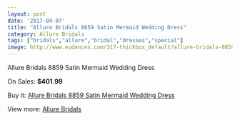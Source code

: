 ```yaml
---
layout: post
date: '2017-04-07'
title: "Allure Bridals 8859 Satin Mermaid Wedding Dress"
category: Allure Bridals
tags: ["bridals","allure","bridal","dresses","special"]
image: http://www.eudances.com/317-thickbox_default/allure-bridals-8859-satin-mermaid-wedding-dress.jpg
---
```

Allure Bridals 8859 Satin Mermaid Wedding Dress

On Sales: **$401.99**
<a href="https://www.eudances.com/en/allure-bridals/97-allure-bridals-8859-satin-mermaid-wedding-dress.html"><amp-img layout="responsive" width="600" height="600" src="//www.eudances.com/317-thickbox_default/allure-bridals-8859-satin-mermaid-wedding-dress.jpg" alt="Allure Bridals 8859 Satin Mermaid Wedding Dress 0" /></a>
<a href="https://www.eudances.com/en/allure-bridals/97-allure-bridals-8859-satin-mermaid-wedding-dress.html"><amp-img layout="responsive" width="600" height="600" src="//www.eudances.com/320-thickbox_default/allure-bridals-8859-satin-mermaid-wedding-dress.jpg" alt="Allure Bridals 8859 Satin Mermaid Wedding Dress 1" /></a>
<a href="https://www.eudances.com/en/allure-bridals/97-allure-bridals-8859-satin-mermaid-wedding-dress.html"><amp-img layout="responsive" width="600" height="600" src="//www.eudances.com/319-thickbox_default/allure-bridals-8859-satin-mermaid-wedding-dress.jpg" alt="Allure Bridals 8859 Satin Mermaid Wedding Dress 2" /></a>
<a href="https://www.eudances.com/en/allure-bridals/97-allure-bridals-8859-satin-mermaid-wedding-dress.html"><amp-img layout="responsive" width="600" height="600" src="//www.eudances.com/318-thickbox_default/allure-bridals-8859-satin-mermaid-wedding-dress.jpg" alt="Allure Bridals 8859 Satin Mermaid Wedding Dress 3" /></a>

Buy it: [Allure Bridals 8859 Satin Mermaid Wedding Dress](https://www.eudances.com/en/allure-bridals/97-allure-bridals-8859-satin-mermaid-wedding-dress.html "Allure Bridals 8859 Satin Mermaid Wedding Dress")

View more: [Allure Bridals](https://www.eudances.com/en/2-allure-bridals "Allure Bridals")